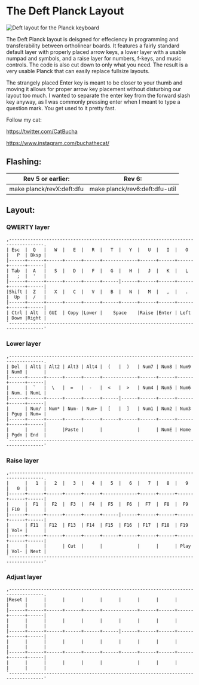 # The Deft Planck Layout

![Deft layout for the Planck keyboard](https://imgur.com/K3G7MYl)

The Deft Planck layout is deisgned for effeciency in programming and transferability between ortholinear boards. It features a fairly standard default layer with properly placed arrow keys, a lower layer with a usable numpad and symbols, and a raise layer for numbers, f-keys, and music controls. The code is also cut down to only what you need. The result is a very usable Planck that can easily replace fullsize layouts.

The strangely placed Enter key is meant to be closer to your thumb and moving it allows for proper arrow key placement without disturbing our layout too much. I wanted to separate the enter key from the forward slash key anyway, as I was commonly pressing enter when I meant to type a question mark. You get used to it pretty fast.

Follow my cat:

https://twitter.com/CatBucha

https://www.instagram.com/buchathecat/


## Flashing:
| Rev 5 or earlier: | Rev 6: |
|-|-|
| make planck/revX:deft:dfu | make planck/rev6:deft:dfu-util |

## Layout:

### QWERTY layer
```
,-----------------------------------------------------------------------------------.
| Esc  |  Q   |   W  |   E  |   R  |   T  |   Y  |   U  |   I  |   O  |   P  | Bksp |
|------+------+------+------+------+-------------+------+------+------+------+------|
| Tab  |  A   |   S  |   D  |   F  |   G  |   H  |   J  |   K  |   L  |   ;  |  '   |
|------+------+------+------+------+------|------+------+------+------+------+------|
|Shift |  Z   |   X  |   C  |   V  |   B  |   N  |   M  |   ,  |   .  |  Up  |  /   |
|------+------+------+------+------+------+------+------+------+------+------+------|
| Ctrl | Alt  | GUI  | Copy |Lower |    Space    |Raise |Enter | Left | Down |Right |
`-----------------------------------------------------------------------------------'
```

### Lower layer
```
,-----------------------------------------------------------------------------------.
| Del  | Alt1 | Alt2 | Alt3 | Alt4 |  (   |  )   | Num7 | Num8 | Num9 | Num0 |      |
|------+------+------+------+------+-------------+------+------+------+------+------|
|      |  `   |  \   |  =   |  -   |  <   |  >   | Num4 | Num5 | Num6 | Num. | NumL |
|------+------+------+------+------+------|------+------+------+------+------+------|
|      | Num/ | Num* | Num- | Num+ |  [   |  ]   | Num1 | Num2 | Num3 | Pgup | Num= |
|------+------+------+------+------+------+------+------+------+------+------+------|
|      |      |      |Paste |      |             |      | NumE | Home | Pgdn | End  |
`-----------------------------------------------------------------------------------'
```

### Raise layer
```
,-----------------------------------------------------------------------------------.
|      |   1  |   2  |   3  |   4  |   5  |   6  |   7  |   8  |   9  |   0  |      |
|------+------+------+------+------+-------------+------+------+------+------+------|
|      |  F1  |  F2  |  F3  |  F4  |  F5  |  F6  |  F7  |  F8  |  F9  | F10  |      |
|------+------+------+------+------+------|------+------+------+------+------+------|
|      | F11  | F12  | F13  | F14  | F15  | F16  | F17  | F18  | F19  | Vol+ |      |
|------+------+------+------+------+------+------+------+------+------+------+------|
|      |      |      | Cut  |      |             |      |      | Play | Vol- | Next |
`-----------------------------------------------------------------------------------'
```

### Adjust layer
```
,-----------------------------------------------------------------------------------.
|Reset |      |      |      |      |      |      |      |      |      |      |      |
|------+------+------+------+------+-------------+------+------+------+------+------|
|      |      |      |      |      |      |      |      |      |      |      |      |
|------+------+------+------+------+------|------+------+------+------+------+------|
|      |      |      |      |      |      |      |      |      |      |      |      |
|------+------+------+------+------+------+------+------+------+------+------+------|
|      |      |      |      |      |             |      |      |      |      |      |
`-----------------------------------------------------------------------------------'
```
